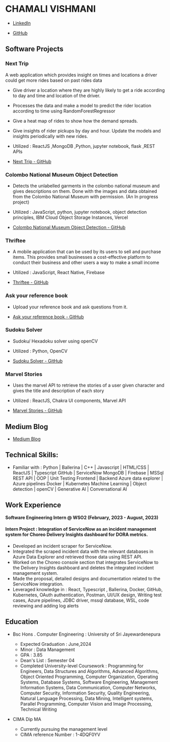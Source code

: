 # CHAMALI VISHMANI

- [LinkedIn](https://www.linkedin.com/in/chamali-vishmani-221344202/)

- [GitHub](https://github.com/ChamaliVishmani)

## Software Projects

### Next Trip

A web application which provides insight on times and locations a driver could get more rides based on past rides data

- Give driver a location where they are highly likely to get a ride according to day and time and location of the driver.
- Processes the data and make a model to predict the rider location according to time using RandomForestRegressor
- Give a heat map of rides to show how the demand spreads.
- Give insights of rider pickups by day and hour.
  Update the models and insights periodically with new rides.
- Utilized : ReactJS ,MongoDB ,Python, jupyter notebook, flask ,REST APIs

- [Next Trip - GitHub](https://github.com/ChamaliVishmani/Next-Trip)

### Colombo National Museum Object Detection

- Detects the unlabelled garments in the colombo national museum and gives descriptions on them. Done with the images and data obtained from the Colombo National Museum with permission. (An In progress project)
- Utilized : JavaScript, python, jupyter notebook, object detection principles, IBM Cloud Object Storage Instances, Vercel

- [Colombo National Museum Object Detection - GitHub](https://github.com/ChamaliVishmani/museum-object-detection)

### Thriftee

- A mobile application that can be used by its users to sell and purchase items. This provides small businesses a cost-effective platform to conduct their business and other users a way to make a small income
- Utilized : JavaScript, React Native, Firebase

- [Thriftee - GitHub](https://github.com/ChamaliVishmani/museum-scanner)

### Ask your reference book

- Upload your reference book and ask questions from it.

- [Ask your reference book - GitHub](https://github.com/ChamaliVishmani/Ask-your-reference-book)


### Sudoku Solver

- Sudoku/ Hexadoku solver using openCV
- Utilized : Python, OpenCV

- [Sudoku Solver - GitHub](https://github.com/ChamaliVishmani/Sudoku_Solver)

### Marvel Stories

- Uses the marvel API to retrieve the stories of a user given character and gives the title and description of each story
- Utilized : ReactJS, Chakra UI components, Marvel API

- [Marvel Stories - GitHub](https://github.com/ChamaliVishmani/marvel_stories)

## Medium Blog

- [Medium Blog](https://medium.com/@chamali_vishmani)

## Technical Skills:

- Familiar with :
  Python | Ballerina | C++ | Javascript | HTML/CSS | ReactJS | Typescript
  GitHub | ServiceNow
  MongoDB | Firebase | MSSql
  REST API | OOP | Unit Testing
  Frontend | Backend
  Azure data explorer | Azure pipelines
  Docker | Kubernetes
  Machine Learning | Object detection | openCV | Generative AI | Conversational AI

## Work Experience

**Software Engineering Intern @ WSO2 (February, 2023 - August, 2023)**

#### Intern Project : Integration of ServiceNow as an incident management system for Choreo Delivery Insights dashboard for DORA metrics.

- Developed an incident scraper for ServiceNow.
- Integrated the scraped incident data with the relevant databases in Azure Data Explorer and retrieved those data using REST API.
- Worked on the Choreo console section that integrates ServiceNow to the Delivery Insights dashboard and deletes the integrated incident management system.
- Made the proposal, detailed designs and documentation related to the ServiceNow integration.
- Leveraged knowledge in : React, Typescript , Ballerina, Docker, GitHub, Kubernetes, OAuth authentication, Postman, UI/UX design, Writing test cases, Azure pipelines, JDBC driver, mssql database, WSL, code reviewing and adding log alerts

## Education

- Bsc Hons . Computer Engineering : University of Sri Jayewardenepura

  - Expected Graduation : June,2024
  - Minor : Data Management
  - GPA : 3.85
  - Dean's List : Semester 04
  - Completed University-level Coursework : Programming for Engineers, Data Structures and Algorithms, Advanced Algorithms, Object Oriented Programming, Computer Organization, Operating Systems, Database Systems, Software Engineering, Management Information Systems, Data Communication, Computer Networks, Computer Security, Information Security, Quality Engineering, Natural Language Processing, Data Mining, Intelligent systems, Parallel Programming, Computer Vision and Image Processing, Technical Writing

- CIMA Dip MA
  - Currently pursuing the management level
  - CIMA reference Number : 1-4DQF0YV
